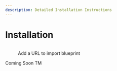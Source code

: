 ```yaml
---
description: Detailed Installation Instructions
---
```


# Installation

<figure><img src="https://my.home-assistant.io/badges/blueprint_import.svg" alt=""><figcaption><p>Add a URL to import blueprint</p></figcaption></figure>

Coming Soon TM
